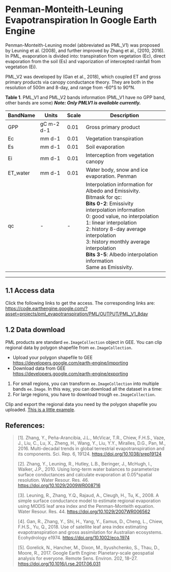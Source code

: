 # Penman-Monteith-Leuning Evapotranspiration In Google Earth Engine

Penman-Monteith-Leuning model (abbreviated as PML_V1) was proposed by  Leuning
et al. (2008), and further improved by Zhang et al., (2010, 2016). In PML,
evaporation is divided into: transpiration from vegetation (Ec), direct
evaporation from the soil (Es) and vaporization of intercepted rainfall from
vegetation (Ei).

PML_V2 was developed by (Gan et al., 2018), which coupled ET and gross primary
products via canopy conductance theory. They are both in the resolution of 500m
and 8-day, and range from -60°S to 90°N.


**Table 1**. PML_V1 and PML_V2 bands information (PML_V1 have no GPP band, other
bands are some)    __*Note: Only PMLV1 is available currently.*__

| BandName | Units     | Scale    | Description|
| -------- | --------  | -------- | -------- |
|GPP       | gC m-2 d-1|  0.01  | Gross primary product|
|Ec        | mm d-1    |  0.01  | Vegetation transpiration
|Es        | mm d-1    |  0.01  | Soil evaporation
|Ei        | mm d-1    |  0.01  | Interception from vegetation canopy
|ET_water  | mm d-1    |  0.01  |  Water body, snow and ice evaporation. Penman |evapotranspiration is regarded as actual evaporation for them.
|qc | - |  - |  Interpolation information for Albedo and Emissivity. <br> Bitmask for qc: <br> **Bits 0-2**: Emissivity interpolation information <br> 0: good value, no interpolation <br> 1: linear interpolation <br> 2: history 8-day average interpolation <br> 3: history monthly average interpolation <br> **Bits 3-5**: Albedo interpolation information <br> Same as Emissivity. <br>

----

## 1.1 **Access data**
Click the following links to get the access. The corresponding links are:
https://code.earthengine.google.com/?asset=projects/pml_evapotranspiration/PML/OUTPUT/PML_V1_8day

## 1.2 Data download
PML products are standard `ee.ImageCollection` object in GEE.
You can clip regional data by polygon shapefile from `ee.ImageCollection`.

- Upload your polygon shapefile to GEE 
    https://developers.google.com/earth-engine/importing
- Download data from GEE   
    https://developers.google.com/earth-engine/exporting

1. For small regions, you can transform `ee.ImageCollection` into multiple bands `ee.Image`. In this way, you can download all the dataset in a time:
2. For large regions, you have to download trough `ee.ImageCollection`.

Clip and export the regional data you need by the polygon shapefile you uploaded. [This is a little example](https://code.earthengine.google.com/10ea4750eaae29097b118022fbf60a57).


## **References:**
> [1]. Zhang, Y., Peña-Arancibia, J.L., McVicar, T.R., Chiew, F.H.S., Vaze, J., Liu, C., Lu, X., Zheng, H., Wang, Y., Liu, Y.Y., Miralles, D.G., Pan, M., 2016. Multi-decadal trends in global terrestrial evapotranspiration and its components. Sci. Rep. 6, 19124. https://doi.org/10.1038/srep19124  
> 
> [2]. Zhang, Y., Leuning, R., Hutley, L.B., Beringer, J., McHugh, I., Walker, J.P., 2010. Using long-term water balances to parameterize surface conductances and calculate evaporation at 0.05°spatial resolution. Water Resour. Res. 46. https://doi.org/10.1029/2009WR008716  
> 
> [3]. Leuning, R., Zhang, Y.Q., Rajaud, A., Cleugh, H., Tu, K., 2008. A simple surface conductance model to estimate regional evaporation using MODIS leaf area index and the Penman-Monteith equation. Water Resour. Res. 44. https://doi.org/10.1029/2007WR006562  
> 
> [4]. Gan, R., Zhang, Y., Shi, H., Yang, Y., Eamus, D., Cheng, L., Chiew, F.H.S., Yu, Q., 2018. Use of satellite leaf area index estimating evapotranspiration and gross assimilation for Australian ecosystems. Ecohydrology e1974. https://doi.org/10.1002/eco.1974  
> 
> [5]. Gorelick, N., Hancher, M., Dixon, M., Ilyushchenko, S., Thau, D., Moore, R., 2017. Google Earth Engine: Planetary-scale geospatial analysis for everyone. Remote Sens. Environ. 202, 18–27. https://doi.org/10.1016/j.rse.2017.06.031  
